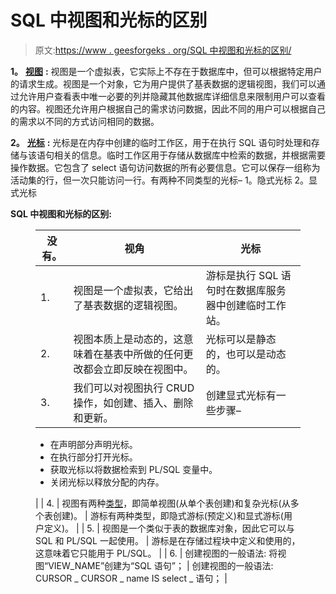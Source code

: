 # SQL 中视图和光标的区别

> 原文:[https://www . geesforgeks . org/SQL 中视图和光标的区别/](https://www.geeksforgeeks.org/difference-between-view-and-cursor-in-sql/)

**1。** [**视图**](https://www.geeksforgeeks.org/sql-views/) **:**
视图是一个虚拟表，它实际上不存在于数据库中，但可以根据特定用户的请求生成。视图是一个对象，它为用户提供了基表数据的逻辑视图，我们可以通过允许用户查看表中唯一必要的列并隐藏其他数据库详细信息来限制用户可以查看的内容。视图还允许用户根据自己的需求访问数据，因此不同的用户可以根据自己的需求以不同的方式访问相同的数据。

**2。** [**光标**](https://www.geeksforgeeks.org/cursors-in-pl-sql/) **:**
光标是在内存中创建的临时工作区，用于在执行 SQL 语句时处理和存储与该语句相关的信息。临时工作区用于存储从数据库中检索的数据，并根据需要操作数据。它包含了 select 语句访问数据的所有必要信息。它可以保存一组称为活动集的行，但一次只能访问一行。有两种不同类型的光标–
1。隐式光标
2。显式光标

**SQL 中视图和光标的区别:**

<figure class="table">

| 没有。 | 视角 | 光标 |
| --- | --- | --- |
| 1. | 视图是一个虚拟表，它给出了基表数据的逻辑视图。 | 游标是执行 SQL 语句时在数据库服务器中创建临时工作站。 |
| 2. | 视图本质上是动态的，这意味着在基表中所做的任何更改都会立即反映在视图中。 | 光标可以是静态的，也可以是动态的。 |
| 3. | 我们可以对视图执行 CRUD 操作，如创建、插入、删除和更新。 | 创建显式光标有一些步骤–

*   在声明部分声明光标。
*   在执行部分打开光标。
*   获取光标以将数据检索到 PL/SQL 变量中。
*   关闭光标以释放分配的内存。

 |
| 4. | 视图有两种[类型](https://www.geeksforgeeks.org/difference-between-simple-and-complex-view-in-sql/)，即简单视图(从单个表创建)和复杂光标(从多个表创建)。 | 游标有两种类型，即隐式游标(预定义)和显式游标(用户定义)。 |
| 5. | 视图是一个类似于表的数据库对象，因此它可以与 SQL 和 PL/SQL 一起使用。 | 游标是在存储过程块中定义和使用的，这意味着它只能用于 PL/SQL。 |
| 6. | 创建视图的一般语法:
将视图“VIEW_NAME”创建为“SQL 语句”；
 | 创建视图的一般语法:
CURSOR _ CURSOR _ name IS select _ 语句；
 |

</figure>
